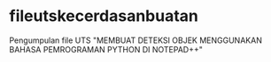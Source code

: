 # fileutskecerdasanbuatan
Pengumpulan file UTS "MEMBUAT DETEKSI OBJEK MENGGUNAKAN BAHASA PEMROGRAMAN PYTHON DI NOTEPAD++"
